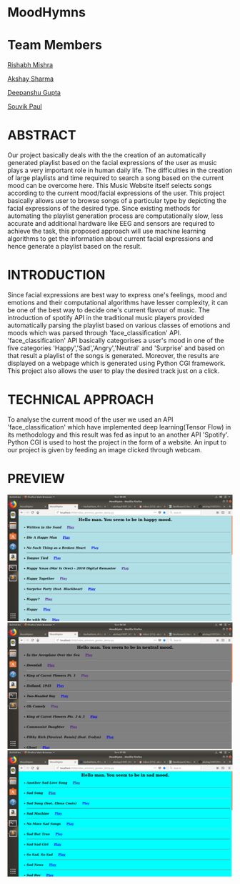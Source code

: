 # MoodHymns
# Team Members
[Rishabh Mishra](https://github.com/rishabh325)

[Akshay Sharma](https://github.com/akshay31057)

[Deepanshu Gupta](https://github.com/deecoders)

[Souvik Paul](https://github.com/FLYSKY12)


# ABSTRACT
Our project basically deals with the the creation of an automatically generated playlist based on the facial expressions of the user as music plays a very important role in human daily life. The difficulties in the creation of large playlists and time required to search a song based on the current mood can be overcome here. This Music Website itself selects songs according to the current mood/facial expressions of the user.
This project basically allows user to browse songs of a particular type by depicting the facial expressions of the desired type.
Since existing methods for automating the playlist generation process are computationally slow, less accurate and additional hardware like EEG and sensors are required to achieve the task, this proposed approach will use machine learning algorithms to get the information about current facial expressions and hence generate a playlist based on the result.
# INTRODUCTION
Since facial expressions are best way to express one's feelings, mood and emotions and their computational algorithms have lesser complexity, it can be one of the best way to decide one's current flavour of music.
The introduction of spotify API in the traditional music players provided automatically parsing the playlist based on various classes of emotions and moods which was parsed through 'face_classification' API.
'face_classification' API basically categorises a user's mood in one of the five categories 'Happy','Sad','Angry','Neutral' and 'Surprise' and based on that result a playlist of the songs is generated. Moreover, the results are displayed on a webpage which is generated using Python CGI framework. 
This project also allows the user to play the desired track just on a click.
# TECHNICAL APPROACH
To analyse the current mood of the user we used an API 'face_classification' which have implemented deep learning(Tensor Flow) in its methodology and this result was fed as input to an another API 'Spotify'.
Python CGI is used to host the project in the form of a website.
An input to our project is given by feeding an image clicked through webcam.

# PREVIEW
![Example 1](/Screenshots/mood1.png)
![Example 2](/Screenshots/mood2.png)
![Example 3](/Screenshots/mood3.png)
